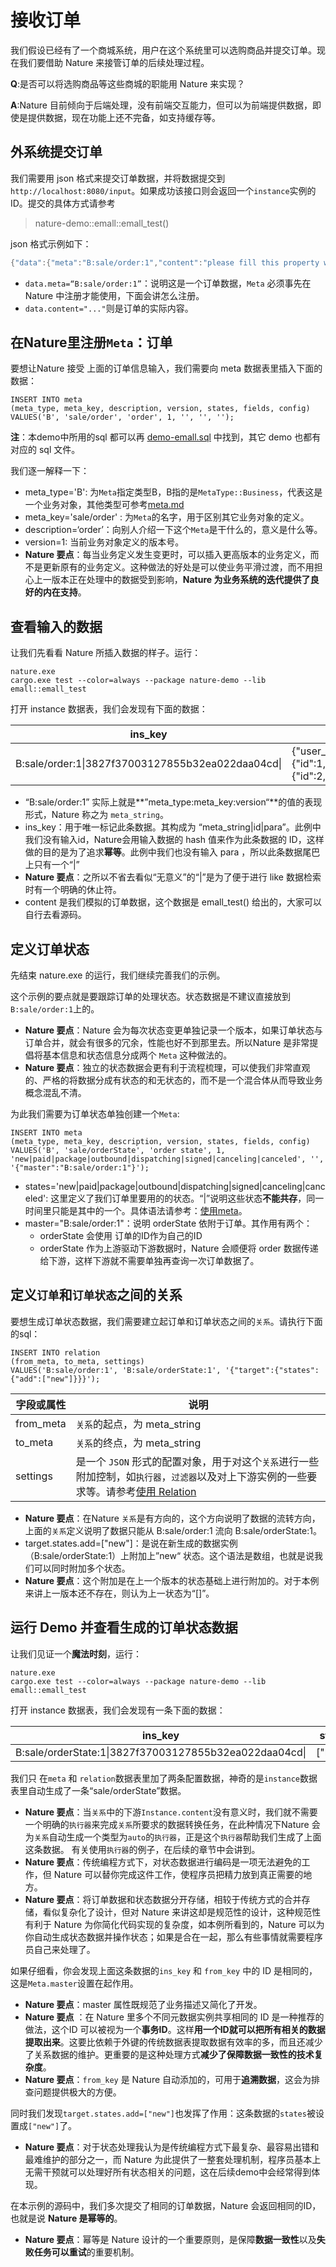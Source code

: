 # 接收订单

我们假设已经有了一个商城系统，用户在这个系统里可以选购商品并提交订单。现在我们要借助 Nature 来接管订单的后续处理过程。

**Q**:是否可以将选购商品等这些商城的职能用 Nature 来实现？

**A**:Nature 目前倾向于后端处理，没有前端交互能力，但可以为前端提供数据，即使是提供数据，现在功能上还不完备，如支持缓存等。

## 外系统提交订单

我们需要用 json 格式来提交订单数据，并将数据提交到`http://localhost:8080/input`。如果成功该接口则会返回一个`instance`实例的ID。提交的具体方式请参考

> nature-demo::emall::emall_test()

json 格式示例如下：

```rust
{"data":{"meta":"B:sale/order:1","content":"please fill this property with real order data..."}}
```

- `data.meta=“B:sale/order:1”`：说明这是一个订单数据，`Meta` 必须事先在 Nature 中注册才能使用，下面会讲怎么注册。
- `data.content="..."`则是订单的实际内容。

## 在Nature里注册`Meta`：订单

要想让Nature 接受 上面的订单信息输入，我们需要向 meta 数据表里插入下面的数据：

```mysql
INSERT INTO meta
(meta_type, meta_key, description, version, states, fields, config)
VALUES('B', 'sale/order', 'order', 1, '', '', '');
```

**注**：本demo中所用的sql 都可以再 [demo-emall.sql](doc/demo-emall.sql) 中找到，其它 demo 也都有对应的 sql 文件。

我们逐一解释一下：

- meta_type='B': 为`Meta`指定类型B，B指的是`MetaType::Business`，代表这是一个业务对象，其他类型可参考[meta.md](https://github.com/llxxbb/Nature/blob/master/doc/ZH/help/meta.md)
- meta_key='sale/order' : 为`Meta`的名字，用于区别其它业务对象的定义。
- description=‘order’：向别人介绍一下这个`Meta`是干什么的，意义是什么等。
- version=1: 当前业务对象定义的版本号。
- **Nature 要点**：每当业务定义发生变更时，可以插入更高版本的业务定义，而不是更新原有的业务定义。这种做法的好处是可以使业务平滑过渡，而不用担心上一版本正在处理中的数据受到影响，**Nature 为业务系统的迭代提供了良好的内在支持**。

## 查看输入的数据

让我们先看看 Nature 所插入数据的样子。运行：

```shell
nature.exe
cargo.exe test --color=always --package nature-demo --lib emall::emall_test
```

打开 instance 数据表，我们会发现有下面的数据：

| ins_key                                           | content                                                      |
| ------------------------------------------------- | ------------------------------------------------------------ |
| B:sale/order:1\|3827f37003127855b32ea022daa04cd\| | {"user_id":123,"price":1000,"items":[{"item":{"id":1,"name":"phone","price":800},"num":1},{"item":{"id":2,"name":"battery","price":100},"num":2}],"address":"a.b.c"} |
- “B:sale/order:1” 实际上就是**”meta_type:meta_key:version“**的值的表现形式，Nature 称之为 `meta_string`。
- ins_key：用于唯一标记此条数据。其构成为 “meta_string|id|para”。此例中我们没有输入id，Nature会用输入数据的 hash 值来作为此条数据的 ID，这样做的目的是为了追求**幂等**。此例中我们也没有输入 para ，所以此条数据尾巴上只有一个“|”
- **Nature 要点**：之所以不省去看似“无意义”的“|”是为了便于进行 like 数据检索时有一个明确的休止符。
- content 是我们模拟的订单数据，这个数据是 emall_test() 给出的，大家可以自行去看源码。

## 定义订单状态

先结束 nature.exe 的运行，我们继续完善我们的示例。

这个示例的要点就是要跟踪订单的处理状态。状态数据是不建议直接放到`B:sale/order:1`上的。

- **Nature 要点**：Nature 会为每次状态变更单独记录一个版本，如果订单状态与订单合并，就会有很多的冗余，性能也好不到那里去。所以Nature 是非常提倡将基本信息和状态信息分成两个 `Meta` 这种做法的。
- **Nature 要点**：独立的状态数据会更有利于流程梳理，可以使我们非常直观的、严格的将数据分成有状态的和无状态的，而不是一个混合体从而导致业务概念混乱不清。

为此我们需要为订单状态单独创建一个`Meta`:

```mysql
INSERT INTO meta
(meta_type, meta_key, description, version, states, fields, config)
VALUES('B', 'sale/orderState', 'order state', 1, 'new|paid|package|outbound|dispatching|signed|canceling|canceled', '', '{"master":"B:sale/order:1"}');
```

- states='new|paid|package|outbound|dispatching|signed|canceling|canceled': 这里定义了我们订单里要用的的状态。“|”说明这些状态**不能共存**，同一时间里只能是其中的一个。具体语法请参考：[使用meta](https://github.com/llxxbb/Nature/blob/master/doc/ZH/help/meta.md)。
- master="B:sale/order:1"：说明 orderState 依附于订单。其作用有两个：
  - orderState  会使用 订单的ID作为自己的ID
  - orderState 作为上游驱动下游数据时，Nature 会顺便将 order 数据传递给下游，这样下游就不需要单独再查询一次订单数据了。


## 定义`订单`和`订单状态`之间的关系

要想生成订单状态数据，我们需要建立起订单和订单状态之间的`关系`。请执行下面的sql：

```mysql
INSERT INTO relation
(from_meta, to_meta, settings)
VALUES('B:sale/order:1', 'B:sale/orderState:1', '{"target":{"states":{"add":["new"]}}}');
```

| 字段或属性 | 说明                                                         |
| ---------- | ------------------------------------------------------------ |
| from_meta  | `关系`的起点，为 meta_string                                 |
| to_meta    | `关系`的终点，为 meta_string                                 |
| settings   | 是一个 `JSON` 形式的配置对象，用于对这个`关系`进行一些附加控制，如`执行器`，`过滤器`以及对上下游实例的一些要求等。请参考[使用 Relation](https://github.com/llxxbb/Nature/blob/master/doc/ZH/help/relation.md) |

- **Nature 要点**：在Nature `关系`是有方向的，这个方向说明了数据的流转方向，上面的`关系`定义说明了数据只能从 B:sale/order:1 流向 B:sale/orderState:1。
- target.states.add=["new"]：是说在新生成的数据实例（B:sale/orderState:1）上附加上”new“ 状态。这个语法是数组，也就是说我们可以同时附加多个状态。
- **Nature 要点**：这个附加是在上一个版本的状态基础上进行附加的。对于本例来讲上一版本还不存在，则认为上一状态为“[]”。

## 运行 Demo 并查看生成的订单状态数据

让我们见证一个**魔法时刻**，运行：

```shell
nature.exe
cargo.exe test --color=always --package nature-demo --lib emall::emall_test
```

打开 instance 数据表，我们会发现有一条下面的数据：

| ins_key                                                | states  | state_version | from_key        |
| ------------------------------------------------------ | ------- | ------------- | --------------- |
| B:sale/orderState:1\|3827f37003127855b32ea022daa04cd\| | ["new"] | 1             | B:sale/order:1\|3827f37003127855b32ea022daa04cd\| |

我们只 在`meta` 和 `relation`数据表里加了两条配置数据，神奇的是`instance`数据表里自动生成了一条“sale/orderState”数据。

- **Nature 要点**：当`关系`中的下游`Instance.content`没有意义时，我们就不需要一个明确的`执行器`来完成`关系`所要求的数据转换任务，在此种情况下Nature 会为`关系`自动生成一个类型为`auto`的`执行器`，正是这个`执行器`帮助我们生成了上面这条数据。 有关使用`执行器`的例子，在后续的章节中会讲到。
- **Nature 要点**：传统编程方式下，对状态数据进行编码是一项无法避免的工作，但 Nature 可以替你完成这件工作，使程序员把精力放到真正需要的地方。
- **Nature 要点**：将订单数据和状态数据分开存储，相较于传统方式的合并存储，看似复杂化了设计，但对 Nature 来讲这却是规范性的设计，这种规范性有利于 Nature 为你简化代码实现的复杂度，如本例所看到的，Nature 可以为你自动生成状态数据并操作状态；如果是合在一起，那么有些事情就需要程序员自己来处理了。

如果仔细看，你会发现上面这条数据的`ins_key` 和 `from_key` 中的 ID 是相同的，这是`Meta.master`设置在起作用。

* **Nature 要点**：master 属性既规范了业务描述又简化了开发。
* **Nature 要点** ：在 Nature 里多个不同元数据实例共享相同的 ID 是一种推荐的做法，这个ID 可以被视为一个**事务ID**。这样**用一个ID就可以把所有相关的数据提取出来**。这要比依赖于外键的传统数据表提取数据有效率的多，而且还减少了关系数据的维护。更重要的是这种处理方式**减少了保障数据一致性的技术复杂度**。
* **Nature 要点**：`from_key` 是 Nature 自动添加的，可用于**追溯数据**，这会为排查问题提供极大的方便。

同时我们发现`target.states.add=["new"]`也发挥了作用：这条数据的`states`被设置成`["new"]`了。

- **Nature 要点**：对于状态处理我认为是传统编程方式下最复杂、最容易出错和最难维护的部分之一，而 Nature 为此提供了一整套处理机制，程序员基本上无需干预就可以处理好所有状态相关的问题，这在后续demo中会经常得到体现。

在本示例的源码中，我们多次提交了相同的订单数据，Nature 会返回相同的ID，也就是说 **Nature 是幂等的**。

- **Nature 要点**：幂等是 Nature 设计的一个重要原则，是保障**数据一致性**以及**失败任务可以重试**的重要机制。
